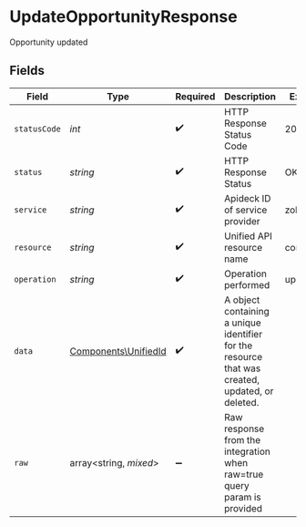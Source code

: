 # UpdateOpportunityResponse

Opportunity updated


## Fields

| Field                                                                                           | Type                                                                                            | Required                                                                                        | Description                                                                                     | Example                                                                                         |
| ----------------------------------------------------------------------------------------------- | ----------------------------------------------------------------------------------------------- | ----------------------------------------------------------------------------------------------- | ----------------------------------------------------------------------------------------------- | ----------------------------------------------------------------------------------------------- |
| `statusCode`                                                                                    | *int*                                                                                           | :heavy_check_mark:                                                                              | HTTP Response Status Code                                                                       | 200                                                                                             |
| `status`                                                                                        | *string*                                                                                        | :heavy_check_mark:                                                                              | HTTP Response Status                                                                            | OK                                                                                              |
| `service`                                                                                       | *string*                                                                                        | :heavy_check_mark:                                                                              | Apideck ID of service provider                                                                  | zoho-crm                                                                                        |
| `resource`                                                                                      | *string*                                                                                        | :heavy_check_mark:                                                                              | Unified API resource name                                                                       | companies                                                                                       |
| `operation`                                                                                     | *string*                                                                                        | :heavy_check_mark:                                                                              | Operation performed                                                                             | update                                                                                          |
| `data`                                                                                          | [Components\UnifiedId](../../Models/Components/UnifiedId.md)                                    | :heavy_check_mark:                                                                              | A object containing a unique identifier for the resource that was created, updated, or deleted. |                                                                                                 |
| `raw`                                                                                           | array<string, *mixed*>                                                                          | :heavy_minus_sign:                                                                              | Raw response from the integration when raw=true query param is provided                         |                                                                                                 |